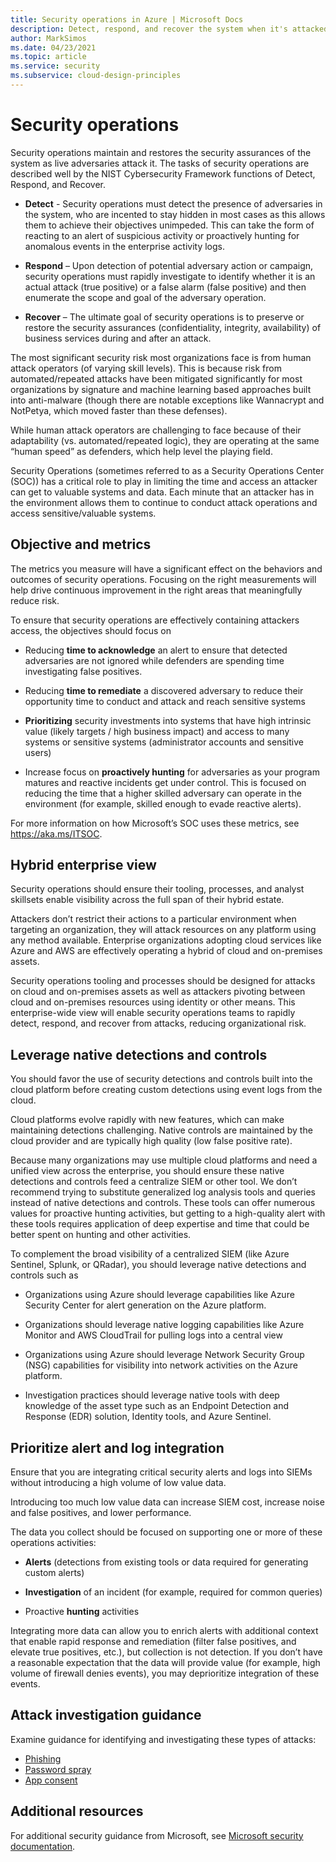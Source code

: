 ```yaml
---
title: Security operations in Azure | Microsoft Docs
description: Detect, respond, and recover the system when it's attacked.
author: MarkSimos
ms.date: 04/23/2021
ms.topic: article
ms.service: security
ms.subservice: cloud-design-principles
---
```


# Security operations

Security operations maintain and restores the security assurances of the system
as live adversaries attack it. The tasks of security operations are
described well by the NIST Cybersecurity Framework functions of Detect, Respond,
and Recover.

-   **Detect** - Security operations must detect the presence of adversaries in
    the system, who are incented to stay hidden in most cases as this allows
    them to achieve their objectives unimpeded. This can take the form of
    reacting to an alert of suspicious activity or proactively hunting for
    anomalous events in the enterprise activity logs.

-   **Respond** – Upon detection of potential adversary action or campaign,
    security operations must rapidly investigate to identify whether it is an
    actual attack (true positive) or a false alarm (false positive) and then
    enumerate the scope and goal of the adversary operation.

-   **Recover** – The ultimate goal of security operations is to preserve or
    restore the security assurances (confidentiality, integrity, availability)
    of business services during and after an attack.

The most significant security risk most organizations face is from human attack
operators (of varying skill levels). This is because risk from
automated/repeated attacks have been mitigated significantly for most
organizations by signature and machine learning based approaches built into
anti-malware (though there are notable exceptions like Wannacrypt and NotPetya, which moved faster than these defenses).

While human attack operators are challenging to face because of their
adaptability (vs. automated/repeated logic), they are operating at the same
“human speed” as defenders, which help level the playing field.

Security Operations (sometimes referred to as a Security Operations Center
(SOC)) has a critical role to play in limiting the time and access an attacker
can get to valuable systems and data. Each minute that an attacker has in the
environment allows them to continue to conduct attack operations and access
sensitive/valuable systems.

## Objective and metrics

The metrics you measure will have a significant effect on the behaviors and
outcomes of security operations. Focusing on the right measurements will help
drive continuous improvement in the right areas that meaningfully reduce risk.

To ensure that security operations are effectively containing attackers access,
the objectives should focus on

-   Reducing **time to acknowledge** an alert to ensure that detected
    adversaries are not ignored while defenders are spending time investigating
    false positives.

-   Reducing **time to remediate** a discovered adversary to reduce their
    opportunity time to conduct and attack and reach sensitive systems

-   **Prioritizing** security investments into systems that have high intrinsic
    value (likely targets / high business impact) and access to many systems or
    sensitive systems (administrator accounts and sensitive users)

-   Increase focus on **proactively hunting** for adversaries as your program
    matures and reactive incidents get under control. This is focused on
    reducing the time that a higher skilled adversary can operate in the
    environment (for example, skilled enough to evade reactive alerts).

For more information on how Microsoft’s SOC uses these metrics, see
https://aka.ms/ITSOC.

## Hybrid enterprise view

Security operations should ensure their tooling, processes, and analyst
skillsets enable visibility across the full span of their hybrid estate.

Attackers don’t restrict their actions to a particular environment when
targeting an organization, they will attack resources on any platform using any
method available. Enterprise organizations adopting cloud services like Azure
and AWS are effectively operating a hybrid of cloud and on-premises assets.

Security operations tooling and processes should be designed for attacks on
cloud and on-premises assets as well as attackers pivoting between cloud and
on-premises resources using identity or other means. This enterprise-wide view
will enable security operations teams to rapidly detect, respond, and recover
from attacks, reducing organizational risk.

## Leverage native detections and controls

You should favor the use of security detections and controls built into the
cloud platform before creating custom detections using event logs from the
cloud.

Cloud platforms evolve rapidly with new features, which can make maintaining
detections challenging. Native controls are maintained by the cloud provider and
are typically high quality (low false positive rate).

Because many organizations may use multiple cloud platforms and need a unified
view across the enterprise, you should ensure these native detections and
controls feed a centralize SIEM or other tool. We don’t recommend trying to
substitute generalized log analysis tools and queries instead of native
detections and controls. These tools can offer numerous values for proactive
hunting activities, but getting to a high-quality alert with these tools
requires application of deep expertise and time that could be better spent on
hunting and other activities.

To complement the broad visibility of a centralized SIEM (like Azure Sentinel,
Splunk, or QRadar), you should leverage native detections and controls such as

-   Organizations using Azure should leverage capabilities like Azure Security
    Center for alert generation on the Azure platform.

-   Organizations should leverage native logging capabilities like Azure Monitor
    and AWS CloudTrail for pulling logs into a central view

-   Organizations using Azure should leverage Network Security Group (NSG)
    capabilities for visibility into network activities on the Azure platform.

-   Investigation practices should leverage native tools with deep knowledge of
    the asset type such as an Endpoint Detection and Response (EDR) solution,
    Identity tools, and Azure Sentinel.

## Prioritize alert and log integration

Ensure that you are integrating critical security alerts and logs into SIEMs without introducing a high volume of low value data.

Introducing too much low value data can increase SIEM cost, increase noise and false positives, and lower performance.

The data you collect should be focused on supporting one or more of these operations activities:

-   **Alerts** (detections from existing tools or data required for generating
    custom alerts)

-   **Investigation** of an incident (for example, required for common queries)

-   Proactive **hunting** activities

Integrating more data can allow you to enrich alerts with additional context that enable rapid response and remediation (filter false positives, and elevate
true positives, etc.), but collection is not detection. If you don’t have a reasonable expectation that the data will provide value (for example, high volume of firewall denies events), you may deprioritize integration of these events.

## Attack investigation guidance

Examine guidance for identifying and investigating these types of attacks:

- [Phishing](incident-response-playbook-phishing.md)
- [Password spray](incident-response-playbook-password-spray.md)
- [App consent](incident-response-playbook-app-consent.md)


## Additional resources

For additional security guidance from Microsoft, see [Microsoft security documentation](https://docs.microsoft.com/security/).